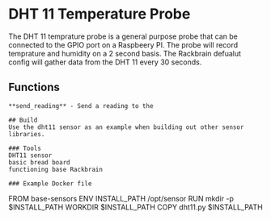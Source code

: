 # DHT 11 Temperature Probe 
The DHT 11 temprature probe is a general purpose probe that can be connected to the GPIO port on a Raspbeery PI. The probe will record temprature and humidity on a 2 second basis. The Rackbrain defualut config will gather data from the DHT 11 every 30 seconds. 

## Functions
```
**send_reading** - Send a reading to the 

## Build
Use the dht11 sensor as an example when building out other sensor libraries. 

### Tools
DHT11 sensor
basic bread board
functioning base Rackbrain

### Example Docker file
```
FROM base-sensors
ENV INSTALL_PATH /opt/sensor
RUN mkdir -p $INSTALL_PATH
WORKDIR $INSTALL_PATH
COPY dht11.py $INSTALL_PATH
```
